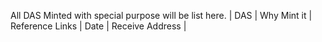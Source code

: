 All DAS Minted with special purpose will be list here.
| DAS | Why Mint it | Reference Links | Date | Receive Address |
